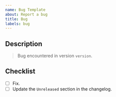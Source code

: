 ```yaml
---
name: Bug Template
about: Report a bug
title: Bug
labels: bug
---
```


## Description

> Bug encountered in version `version`.

<!-- Describe the bug right here. -->

## Checklist

- [ ] Fix.
- [ ] Update the `Unreleased` section in the changelog.
